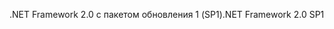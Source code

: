 <span data-ttu-id="335f6-101">.NET Framework 2.0 с пакетом обновления 1 (SP1)</span><span class="sxs-lookup"><span data-stu-id="335f6-101">.NET Framework 2.0 SP1</span></span>